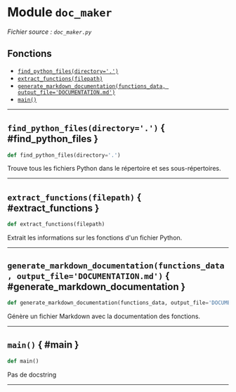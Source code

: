 # Module `doc_maker`

*Fichier source : `doc_maker.py`*

## Fonctions
- [`find_python_files(directory='.')`](#find_python_files)
- [`extract_functions(filepath)`](#extract_functions)
- [`generate_markdown_documentation(functions_data, output_file='DOCUMENTATION.md')`](#generate_markdown_documentation)
- [`main()`](#main)

---

## `find_python_files(directory='.')` { #find_python_files }

```python
def find_python_files(directory='.')
```

Trouve tous les fichiers Python dans le répertoire et ses sous-répertoires.

---

## `extract_functions(filepath)` { #extract_functions }

```python
def extract_functions(filepath)
```

Extrait les informations sur les fonctions d'un fichier Python.

---

## `generate_markdown_documentation(functions_data, output_file='DOCUMENTATION.md')` { #generate_markdown_documentation }

```python
def generate_markdown_documentation(functions_data, output_file='DOCUMENTATION.md')
```

Génère un fichier Markdown avec la documentation des fonctions.

---

## `main()` { #main }

```python
def main()
```

Pas de docstring

---

